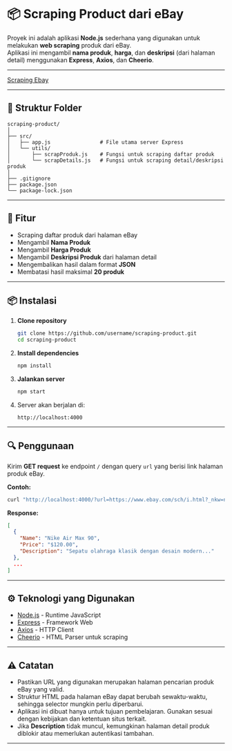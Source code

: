# 📦 Scraping Product dari eBay

Proyek ini adalah aplikasi **Node.js** sederhana yang digunakan untuk melakukan **web scraping** produk dari eBay.  
Aplikasi ini mengambil **nama produk**, **harga**, dan **deskripsi** (dari halaman detail) menggunakan **Express**, **Axios**, dan **Cheerio**.

---

[Scraping Ebay](./src/video/demo.mp4)

---

## 📂 Struktur Folder

```
scraping-product/
│
├── src/
│   ├── app.js                # File utama server Express
│   └── utils/
│       ├── scrapProduk.js    # Fungsi untuk scraping daftar produk
│       └── scrapDetails.js   # Fungsi untuk scraping detail/deskripsi produk
│
├── .gitignore
├── package.json
└── package-lock.json
```

---

## 🚀 Fitur

- Scraping daftar produk dari halaman eBay
- Mengambil **Nama Produk**
- Mengambil **Harga Produk**
- Mengambil **Deskripsi Produk** dari halaman detail
- Mengembalikan hasil dalam format **JSON**
- Membatasi hasil maksimal **20 produk**

---

## 📦 Instalasi

1. **Clone repository**

   ```bash
   git clone https://github.com/username/scraping-product.git
   cd scraping-product
   ```

2. **Install dependencies**

   ```bash
   npm install
   ```

3. **Jalankan server**

   ```bash
   npm start
   ```

4. Server akan berjalan di:
   ```
   http://localhost:4000
   ```

---

## 🔍 Penggunaan

Kirim **GET request** ke endpoint `/` dengan query `url` yang berisi link halaman produk eBay.

**Contoh:**

```bash
curl "http://localhost:4000/?url=https://www.ebay.com/sch/i.html?_nkw=nike&_pgn=1"
```

**Response:**

```json
[
  {
    "Name": "Nike Air Max 90",
    "Price": "$120.00",
    "Description": "Sepatu olahraga klasik dengan desain modern..."
  },
  ...
]
```

---

## ⚙ Teknologi yang Digunakan

- [Node.js](https://nodejs.org/) - Runtime JavaScript
- [Express](https://expressjs.com/) - Framework Web
- [Axios](https://axios-http.com/) - HTTP Client
- [Cheerio](https://cheerio.js.org/) - HTML Parser untuk scraping

---

## ⚠ Catatan

- Pastikan URL yang digunakan merupakan halaman pencarian produk eBay yang valid.
- Struktur HTML pada halaman eBay dapat berubah sewaktu-waktu, sehingga selector mungkin perlu diperbarui.
- Aplikasi ini dibuat hanya untuk tujuan pembelajaran. Gunakan sesuai dengan kebijakan dan ketentuan situs terkait.
- Jika **Description** tidak muncul, kemungkinan halaman detail produk diblokir atau memerlukan autentikasi tambahan.

---
